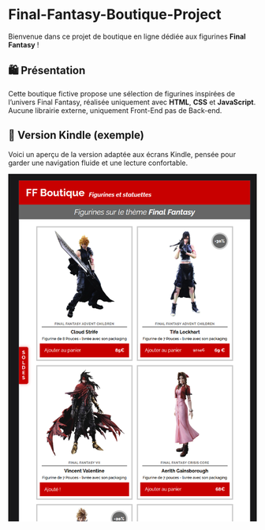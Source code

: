 # Final-Fantasy-Boutique-Project

Bienvenue dans ce projet de boutique en ligne dédiée aux figurines **Final Fantasy** !

## 🛍️ Présentation

Cette boutique fictive propose une sélection de figurines inspirées de l’univers Final Fantasy, réalisée uniquement avec **HTML**, **CSS** et **JavaScript**.
Aucune librairie externe, uniquement Front-End pas de Back-end.

## 📱 Version Kindle (exemple)

Voici un aperçu de la version adaptée aux écrans Kindle, pensée pour garder une navigation fluide et une lecture confortable.

![alt text](/images/Version%20kindle.PNG)
